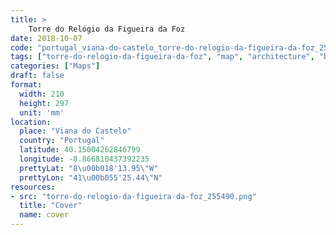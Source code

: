 ```yaml
---
title: > 
    Torre do Relógio da Figueira da Foz
date: 2018-10-07
code: "portugal_viana-do-castelo_torre-do-relogio-da-figueira-da-foz_255490"
tags: ["torre-do-relogio-da-figueira-da-foz", "map", "architecture", "buildings", "Viana do Castelo", "Portugal"]
categories: ["Maps"]
draft: false
format:
  width: 210
  height: 297
  unit: 'mm'
location:
  place: "Viana do Castelo"
  country: "Portugal"
  latitude: 40.15004262846799
  longitude: -8.866810437392235
  prettyLat: "8\u00b018'13.95\"W"
  prettyLon: "41\u00b055'25.44\"N"
resources:
- src: "torre-do-relogio-da-figueira-da-foz_255490.png"
  title: "Cover"
  name: cover
---
```

